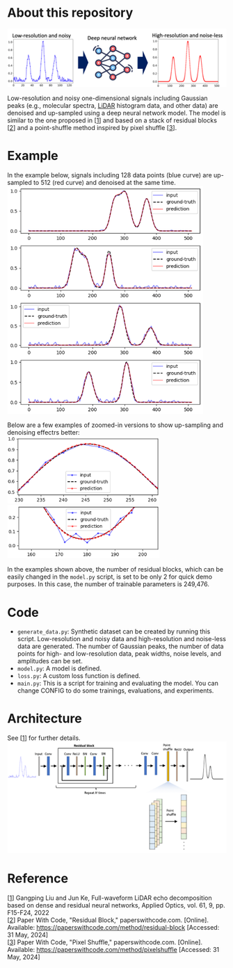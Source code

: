 # About this repository  
<img src="./docs/image/image2.png" width="650">  

Low-resolution and noisy one-dimensional signals including Gaussian peaks (e.g., molecular spectra, [LiDAR](https://en.wikipedia.org/wiki/Lidar) histogram data, and other data) are denoised and up-sampled using a deep neural network model. 
The model is similar to the one proposed in [[1](https://opg.optica.org/ao/abstract.cfm?uri=ao-61-9-f15)] and based on a stack of residual blocks [[2](https://paperswithcode.com/method/residual-block)] and a point-shuffle method inspired by pixel shuffle [[3](https://paperswithcode.com/method/pixelshuffle)].  
# Example
In the example below, signals including 128 data points (blue curve) are up-sampled to 512 (red curve) and denoised at the same time.   
<img src="./docs/image/example1.png" width="450">    
   
Below are a few examples of zoomed-in versions to show up-sampling and denoising effectrs better:  
<img src="./docs/image/example2.png" width="350">    
<img src="./docs/image/example3.png" width="350">    

In the examples shown above, the number of residual blocks, which can be easily changed in the `model.py` script, is set to be only 2 for quick demo purposes. In this case, the number of trainable parameters is 249,476.
# Code
- `generate_data.py`: Synthetic dataset can be created by running this script. Low-resolution and noisy data and high-resolution and noise-less data are generated. The number of Gaussian peaks, the number of data points for high- and low-resolution data, peak widths, noise levels, and amplitudes can be set.
- `model.py`: A model is defined. 
- `loss.py`: A custom loss function is defined.
- `main.py`: This is a script for training and evaluating the model. You can change CONFIG to do some trainings, evaluations, and experiments.
# Architecture 
See [[1](https://opg.optica.org/ao/abstract.cfm?uri=ao-61-9-f15)]  for further details.
<img src="./docs/image/image1.png" width="800">

# Reference
[[1](https://opg.optica.org/ao/abstract.cfm?uri=ao-61-9-f15)] Gangping Liu and Jun Ke, Full-waveform LiDAR echo decomposition based on dense and residual neural networks, Applied Optics, vol. 61, 9, pp. F15-F24, 2022  
[[2](https://paperswithcode.com/method/residual-block)] Paper With Code, "Residual Block," paperswithcode.com. [Online]. Available: https://paperswithcode.com/method/residual-block [Accessed: 31 May, 2024]  
[[3](https://paperswithcode.com/method/pixelshuffle)] Paper With Code, "Pixel Shuffle," paperswithcode.com. [Online]. Available: https://paperswithcode.com/method/pixelshuffle [Accessed: 31 May, 2024]

